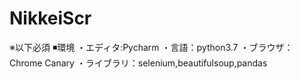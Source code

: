 # NikkeiScr

※以下必須
◾️環境
・エディタ:Pycharm
・言語：python3.7
・ブラウザ：Chrome Canary
・ライブラリ：selenium,beautifulsoup,pandas
